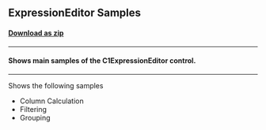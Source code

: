 ## ExpressionEditor Samples
#### [Download as zip](https://grapecity.github.io/DownGit/#/home?url=https://github.com/GrapeCity/ComponentOne-UWP-Samples/tree/master/C1.UWP.ExpressionEditor/CS/ExpressionEditorSamples)
____
#### Shows main samples of the C1ExpressionEditor control.
____
Shows the following samples

* Column Calculation
* Filtering
* Grouping
